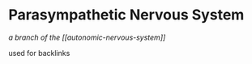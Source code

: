 # Parasympathetic Nervous System

_a branch of the [[autonomic-nervous-system]]_

used for backlinks
